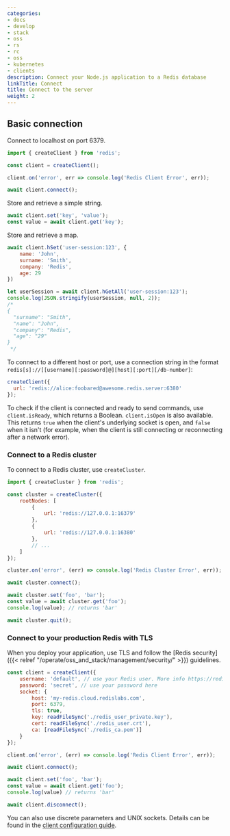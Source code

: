 ```yaml
---
categories:
- docs
- develop
- stack
- oss
- rs
- rc
- oss
- kubernetes
- clients
description: Connect your Node.js application to a Redis database
linkTitle: Connect
title: Connect to the server
weight: 2
---
```


## Basic connection

Connect to localhost on port 6379. 

```js
import { createClient } from 'redis';

const client = createClient();

client.on('error', err => console.log('Redis Client Error', err));

await client.connect();
```

Store and retrieve a simple string.

```js
await client.set('key', 'value');
const value = await client.get('key');
```

Store and retrieve a map.

```js
await client.hSet('user-session:123', {
    name: 'John',
    surname: 'Smith',
    company: 'Redis',
    age: 29
})

let userSession = await client.hGetAll('user-session:123');
console.log(JSON.stringify(userSession, null, 2));
/*
{
  "surname": "Smith",
  "name": "John",
  "company": "Redis",
  "age": "29"
}
 */
```

To connect to a different host or port, use a connection string in the format `redis[s]://[[username][:password]@][host][:port][/db-number]`:

```js
createClient({
  url: 'redis://alice:foobared@awesome.redis.server:6380'
});
```
To check if the client is connected and ready to send commands, use `client.isReady`, which returns a Boolean. `client.isOpen` is also available. This returns `true` when the client's underlying socket is open, and `false` when it isn't (for example, when the client is still connecting or reconnecting after a network error).

### Connect to a Redis cluster

To connect to a Redis cluster, use `createCluster`.

```js
import { createCluster } from 'redis';

const cluster = createCluster({
    rootNodes: [
        {
            url: 'redis://127.0.0.1:16379'
        },
        {
            url: 'redis://127.0.0.1:16380'
        },
        // ...
    ]
});

cluster.on('error', (err) => console.log('Redis Cluster Error', err));

await cluster.connect();

await cluster.set('foo', 'bar');
const value = await cluster.get('foo');
console.log(value); // returns 'bar'

await cluster.quit();
```

### Connect to your production Redis with TLS

When you deploy your application, use TLS and follow the [Redis security]({{< relref "/operate/oss_and_stack/management/security/" >}}) guidelines.

```js
const client = createClient({
    username: 'default', // use your Redis user. More info https://redis.io/docs/latest/operate/oss_and_stack/management/security/acl/
    password: 'secret', // use your password here
    socket: {
        host: 'my-redis.cloud.redislabs.com',
        port: 6379,
        tls: true,
        key: readFileSync('./redis_user_private.key'),
        cert: readFileSync('./redis_user.crt'),
        ca: [readFileSync('./redis_ca.pem')]
    }
});

client.on('error', (err) => console.log('Redis Client Error', err));

await client.connect();

await client.set('foo', 'bar');
const value = await client.get('foo');
console.log(value) // returns 'bar'

await client.disconnect();
```

You can also use discrete parameters and UNIX sockets. Details can be found in the [client configuration guide](https://github.com/redis/node-redis/blob/master/docs/client-configuration.md).
